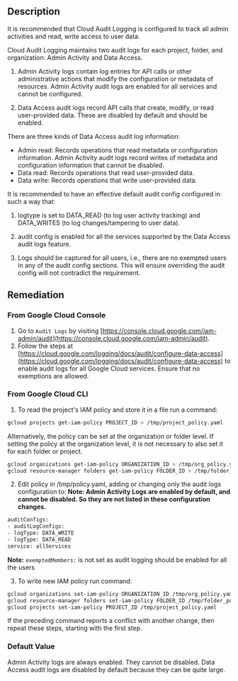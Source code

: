 ## Description

It is recommended that Cloud Audit Logging is configured to track all admin activities and read, write access to user data.

Cloud Audit Logging maintains two audit logs for each project, folder, and organization: Admin Activity and Data Access.

1. Admin Activity logs contain log entries for API calls or other administrative actions that modify the configuration or metadata of resources. Admin Activity audit logs are enabled for all services and cannot be configured.

2. Data Access audit logs record API calls that create, modify, or read user-provided data. These are disabled by default and should be enabled.

 There are three kinds of Data Access audit log information:

 - Admin read: Records operations that read metadata or configuration information. Admin Activity audit logs record writes of metadata and configuration information that cannot be disabled.
 - Data read: Records operations that read user-provided data.
 - Data write: Records operations that write user-provided data.

It is recommended to have an effective default audit config configured in such a way that:

1. logtype is set to DATA_READ (to log user activity tracking) and DATA_WRITES (to log changes/tampering to user data).

2. audit config is enabled for all the services supported by the Data Access audit logs feature.

3. Logs should be captured for all users, i.e., there are no exempted users in any of the audit config sections. This will ensure overriding the audit config will not contradict the requirement.

## Remediation

### From Google Cloud Console

1. Go to `Audit Logs` by visiting [https://console.cloud.google.com/iam-admin/audit](https://console.cloud.google.com/iam-admin/audit).
2. Follow the steps at [https://cloud.google.com/logging/docs/audit/configure-data-access](https://cloud.google.com/logging/docs/audit/configure-data-access) to enable audit logs for all Google Cloud services. Ensure that no exemptions are allowed.

### From Google Cloud CLI

1. To read the project's IAM policy and store it in a file run a command:

```bash
gcloud projects get-iam-policy PROJECT_ID > /tmp/project_policy.yaml
```

Alternatively, the policy can be set at the organization or folder level. If setting the policy at the organization level, it is not necessary to also set it for each folder or project.

```bash
gcloud organizations get-iam-policy ORGANIZATION_ID > /tmp/org_policy.yaml
gcloud resource-manager folders get-iam-policy FOLDER_ID > /tmp/folder_policy.yaml
```

2. Edit policy in /tmp/policy.yaml, adding or changing only the audit logs configuration to:
**Note: Admin Activity Logs are enabled by default, and cannot be disabled. So they are not listed in these configuration changes.**

```bash
auditConfigs:
- auditLogConfigs:
- logType: DATA_WRITE
- logType: DATA_READ
service: allServices
```

**Note:** `exemptedMembers:` is not set as audit logging should be enabled for all the users

3. To write new IAM policy run command:

```bash
gcloud organizations set-iam-policy ORGANIZATION_ID /tmp/org_policy.yaml
gcloud resource-manager folders set-iam-policy FOLDER_ID /tmp/folder_policy.yaml
gcloud projects set-iam-policy PROJECT_ID /tmp/project_policy.yaml
```

If the preceding command reports a conflict with another change, then repeat these steps, starting with the first step.

### Default Value

Admin Activity logs are always enabled. They cannot be disabled.
Data Access audit logs are disabled by default because they can be quite large.
